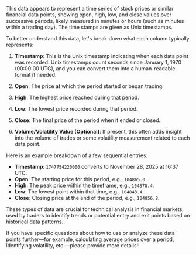 This data appears to represent a time series of stock prices or similar financial data points, showing open, high, low, and close values over successive periods, likely measured in minutes or hours (such as minutes within a trading day). The time stamps are given as Unix timestamps.

To better understand this data, let's break down what each column typically represents:

1. **Timestamp**: This is the Unix timestamp indicating when each data point was recorded. Unix timestamps count seconds since January 1, 1970 (00:00:00 UTC), and you can convert them into a human-readable format if needed.

2. **Open**: The price at which the period started or began trading.

3. **High**: The highest price reached during that period.

4. **Low**: The lowest price recorded during that period.

5. **Close**: The final price of the period when it ended or closed.

6. **Volume/Volatility Value (Optional)**: If present, this often adds insight into the volume of trades or some volatility measurement related to each data point.

Here is an example breakdown of a few sequential entries:

- **Timestamp**: `1747754220000` converts to November 28, 2025 at 16:37 UTC.
- **Open**: The starting price for this period, e.g., `104865.0`.
- **High**: The peak price within the timeframe, e.g., `104878.4`.
- **Low**: The lowest point within that time, e.g., `104843.4`.
- **Close**: Closing price at the end of the period, e.g., `104856.8`.

These types of data are crucial for technical analysis in financial markets, used by traders to identify trends or potential entry and exit points based on historical data patterns.

If you have specific questions about how to use or analyze these data points further—for example, calculating average prices over a period, identifying volatility, etc.—please provide more details!!
